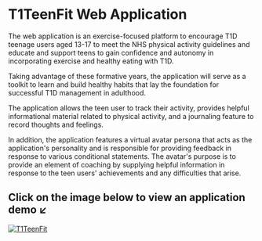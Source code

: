 # T1TeenFit Web Application
The web application is an exercise-focused platform to encourage T1D teenage users aged 13-17 to meet the NHS physical activity guidelines and educate and support teens to gain confidence and autonomy in incorporating exercise and healthy eating with T1D.

Taking advantage of these formative years, the application will serve as a toolkit to learn and build healthy habits that lay the foundation for successful T1D management in adulthood.

The application allows the teen user to track their activity, provides helpful informational material related to physical activity, and a journaling feature to record thoughts and feelings.

In addition, the application features a virtual avatar persona that acts as the application's personality and is responsible for providing feedback in response to various conditional statements. The avatar's purpose is to provide an element of coaching by supplying helpful information in response to the teen users' achievements and any difficulties that arise.

## <strong>Click on the image below to view an application demo ↙️</strong>


[![T1TeenFit](https://img.freepik.com/free-vector/school-sports-team-abstract-concept-illustration-school-children-club-competitive-team-sports-kids-after-school-activity-local-tournament-athletic-exercise_335657-3498.jpg?w=740&t=st=1681689049~exp=1681689649~hmac=a023aa73fd9f337b3bb12c1764dfb688a21fda04729189a725c42)](https://www.dropbox.com/s/s1ov2jdsh0d8p90/WebApp.mp4?dl=0)


